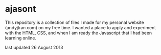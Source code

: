 ajasont
=======
This repository is a collection of files I made for my personal website (andyjtran.com) on my free time.
I wanted a place to apply and experiment with the HTML, CSS, and when I am ready the Javascript that I had been learning online.

last updated 26 August 2013